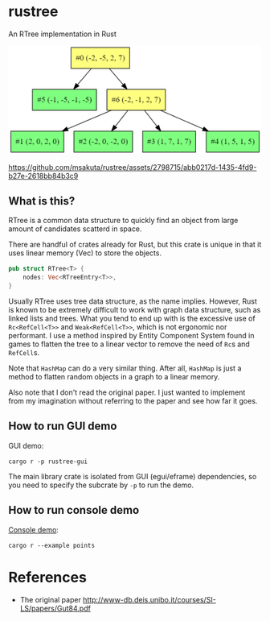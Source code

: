 # rustree

An RTree implementation in Rust

![graph](images/graph.png)

https://github.com/msakuta/rustree/assets/2798715/abb0217d-1435-4fd9-b27e-2618bb84b3c9


## What is this?

RTree is a common data structure to quickly find an object from large amount of candidates scatterd in space.

There are handful of crates already for Rust, but this crate is unique in that it uses linear memory (Vec) to store the objects.

```rust
pub struct RTree<T> {
    nodes: Vec<RTreeEntry<T>>,
}
```

Usually RTree uses tree data structure, as the name implies. However, Rust is known to be extremely difficult to work with graph data structure, such as linked lists and trees.
What you tend to end up with is the excessive use of `Rc<RefCell<T>>` and `Weak<RefCell<T>>`, which is not ergonomic nor performant.
I use a method inspired by Entity Component System found in games to flatten the tree to a linear vector to remove the need of `Rc`s and `RefCell`s.

Note that `HashMap` can do a very similar thing. After all, `HashMap` is just a method to flatten random objects in a graph to a linear memory.

Also note that I don't read the original paper. I just wanted to implement from my imagination without referring to the paper and see how far it goes.


## How to run GUI demo

GUI demo:

```
cargo r -p rustree-gui
```

The main library crate is isolated from GUI (egui/eframe) dependencies, so you need to specify the subcrate by `-p` to run the demo.


## How to run console demo

[Console demo](examples/points.rs):

```
cargo r --example points
```


# References

* The original paper http://www-db.deis.unibo.it/courses/SI-LS/papers/Gut84.pdf
